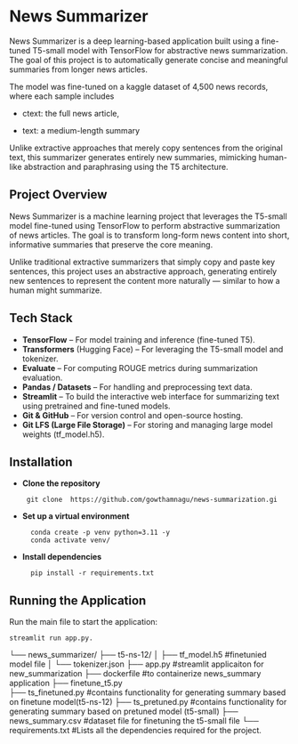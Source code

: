 
# News Summarizer
News Summarizer is a deep learning-based application built using a fine-tuned T5-small model with TensorFlow for abstractive news summarization. The goal of this project is to automatically generate concise and meaningful summaries from longer news articles.

The model was fine-tuned on a kaggle dataset of 4,500 news records, where each sample includes

- ctext: the full news article,

- text: a medium-length summary 

Unlike extractive approaches that merely copy sentences from the original text, this summarizer generates entirely new summaries, mimicking human-like abstraction and paraphrasing using the T5 architecture.




## Project Overview
News Summarizer is a machine learning project that leverages the T5-small model fine-tuned using TensorFlow to perform abstractive summarization of news articles. The goal is to transform long-form news content into short, informative summaries that preserve the core meaning.

Unlike traditional extractive summarizers that simply copy and paste key sentences, this project uses an abstractive approach, generating entirely new sentences to represent the content more naturally — similar to how a human might summarize.
## Tech Stack
- **TensorFlow** – For model training and inference (fine-tuned T5).
- **Transformers** (Hugging Face) – For leveraging the T5-small model and tokenizer.
- **Evaluate** – For computing ROUGE metrics during summarization evaluation.
- **Pandas / Datasets** – For handling and preprocessing text data.
- **Streamlit** – To build the interactive web interface for summarizing text using pretrained and fine-tuned models.
- **Git & GitHub** – For version control and open-source hosting.
- **Git LFS (Large File Storage)** – For storing and managing large model weights (tf_model.h5).
## Installation
    

- **Clone the repository**
    
       git clone  https://github.com/gowthamnagu/news-summarization.gi

- **Set up a virtual environment** 

        conda create -p venv python=3.11 -y
        conda activate venv/

- **Install dependencies** 

        pip install -r requirements.txt

     
## Running the Application

Run the main file to start the application:

    streamlit run app.py.
└── news_summarizer/
    ├── t5-ns-12/
    │   ├── tf_model.h5      #finetunied model file
    │   └── tokenizer.json
    ├── app.py              #streamlit applicaiton for new_summarization
    ├── dockerfile         #to containerize news_summary application 
    ├── finetune_t5.py      
    ├── ts_finetuned.py     #contains functionality for generating summary based on finetune model(t5-ns-12)
    ├── ts_pretuned.py      #contains functionality for generating summary based on pretuned model (t5-small)
    ├── news_summary.csv    #dataset file for finetuning the t5-small file
    └── requirements.txt    #Lists all the dependencies required for the project.